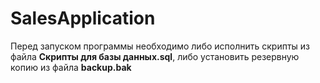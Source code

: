 # SalesApplication

Перед запуском программы необходимо либо исполнить скрипты из файла <b>Скрипты для базы данных.sql</b>, либо установить резервную копию из файла <b>backup.bak</b>
